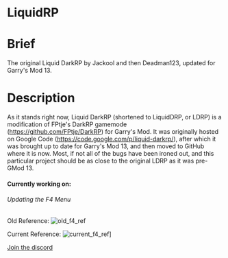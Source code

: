 LiquidRP
========

Brief
========
The original Liquid DarkRP by Jackool and then Deadman123, updated for Garry's Mod 13.

Description
========
As it stands right now, Liquid DarkRP (shortened to LiquidDRP, or LDRP) is a modification of FPtje's DarkRP gamemode (https://github.com/FPtje/DarkRP) for Garry's Mod. It was originally hosted on Google Code (https://code.google.com/p/liquid-darkrp/), after which it was brought up to date for Garry's Mod 13, and then moved to GitHub where it is now. Most, if not all of the bugs have been ironed out, and this particular project should be as close to the original LDRP as it was pre-GMod 13.

#### Currently working on:
###### Updating the F4 Menu

Old Reference:
![old_f4_ref](https://i.ibb.co/h199mtJ/old.jpg "Old Ref")

Current Reference: 
![current_f4_ref](https://i.ibb.co/HxNbWT1/new.jpg "Current Ref")]

[Join the discord](https://discord.gg/sfWkywmK6d)